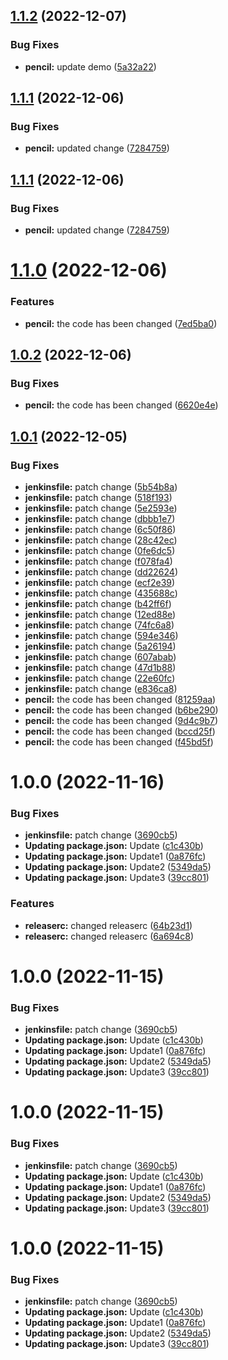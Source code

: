 ## [1.1.2](https://github.com/cyse7125-fall2022-group07/helm-chart/compare/v1.1.1...v1.1.2) (2022-12-07)


### Bug Fixes

* **pencil:** update demo ([5a32a22](https://github.com/cyse7125-fall2022-group07/helm-chart/commit/5a32a22815fbf01aac03b24644e8558f34c18150))

## [1.1.1](https://github.com/cyse7125-fall2022-group07/helm-chart/compare/v1.1.0...v1.1.1) (2022-12-06)


### Bug Fixes

* **pencil:** updated change ([7284759](https://github.com/cyse7125-fall2022-group07/helm-chart/commit/728475939712686889cb804b1bb8af7e2ae1ef29))

## [1.1.1](https://github.com/cyse7125-fall2022-group07/helm-chart/compare/v1.1.0...v1.1.1) (2022-12-06)


### Bug Fixes

* **pencil:** updated change ([7284759](https://github.com/cyse7125-fall2022-group07/helm-chart/commit/728475939712686889cb804b1bb8af7e2ae1ef29))

# [1.1.0](https://github.com/cyse7125-fall2022-group07/helm-chart/compare/v1.0.2...v1.1.0) (2022-12-06)


### Features

* **pencil:** the code has been changed ([7ed5ba0](https://github.com/cyse7125-fall2022-group07/helm-chart/commit/7ed5ba059802bf2478ff994d5e76279918b34679))

## [1.0.2](https://github.com/cyse7125-fall2022-group07/helm-chart/compare/v1.0.1...v1.0.2) (2022-12-06)


### Bug Fixes

* **pencil:** the code has been changed ([6620e4e](https://github.com/cyse7125-fall2022-group07/helm-chart/commit/6620e4ed3e694bc06ac3705c89ec978896bf1190))

## [1.0.1](https://github.com/cyse7125-fall2022-group07/helm-chart/compare/v1.0.0...v1.0.1) (2022-12-05)


### Bug Fixes

* **jenkinsfile:** patch change ([5b54b8a](https://github.com/cyse7125-fall2022-group07/helm-chart/commit/5b54b8a46b16c4f157d71363117e26206f0a795a))
* **jenkinsfile:** patch change ([518f193](https://github.com/cyse7125-fall2022-group07/helm-chart/commit/518f193813c98d80767ff3bf68993674e835c97f))
* **jenkinsfile:** patch change ([5e2593e](https://github.com/cyse7125-fall2022-group07/helm-chart/commit/5e2593e2e03f208fdbd29cae902b085311585ba1))
* **jenkinsfile:** patch change ([dbbb1e7](https://github.com/cyse7125-fall2022-group07/helm-chart/commit/dbbb1e7e7326618b4b9899f9c6af6abf5d02217c))
* **jenkinsfile:** patch change ([6c50f86](https://github.com/cyse7125-fall2022-group07/helm-chart/commit/6c50f86f41536a7ce771fb4da94ce665b690f265))
* **jenkinsfile:** patch change ([28c42ec](https://github.com/cyse7125-fall2022-group07/helm-chart/commit/28c42ece8032786d93130aed2072f15cbaadec99))
* **jenkinsfile:** patch change ([0fe6dc5](https://github.com/cyse7125-fall2022-group07/helm-chart/commit/0fe6dc5022f562a7475c37332d6092246eee1fb4))
* **jenkinsfile:** patch change ([f078fa4](https://github.com/cyse7125-fall2022-group07/helm-chart/commit/f078fa41c7b78fd7ac79714367e04dee312fadf1))
* **jenkinsfile:** patch change ([dd22624](https://github.com/cyse7125-fall2022-group07/helm-chart/commit/dd226247b44808acd5f4c73e5beb74b9773e7603))
* **jenkinsfile:** patch change ([ecf2e39](https://github.com/cyse7125-fall2022-group07/helm-chart/commit/ecf2e39a82c92394aa63b5f45b98850fe56ac352))
* **jenkinsfile:** patch change ([435688c](https://github.com/cyse7125-fall2022-group07/helm-chart/commit/435688c33e0cea9b707e877dca35ac6e902a9572))
* **jenkinsfile:** patch change ([b42ff6f](https://github.com/cyse7125-fall2022-group07/helm-chart/commit/b42ff6f0852f82b145bcd63fbf39c75d2831d830))
* **jenkinsfile:** patch change ([12ed88e](https://github.com/cyse7125-fall2022-group07/helm-chart/commit/12ed88e8c61c58e1ff21747dd858979282cc60dc))
* **jenkinsfile:** patch change ([74fc6a8](https://github.com/cyse7125-fall2022-group07/helm-chart/commit/74fc6a8bb5870b553be0af323cbc88ddb7b07709))
* **jenkinsfile:** patch change ([594e346](https://github.com/cyse7125-fall2022-group07/helm-chart/commit/594e34639893d0b73a8126368e5d6aa2725d8758))
* **jenkinsfile:** patch change ([5a26194](https://github.com/cyse7125-fall2022-group07/helm-chart/commit/5a26194219e40e687161d8335e1da2ca234e7b3b))
* **jenkinsfile:** patch change ([607abab](https://github.com/cyse7125-fall2022-group07/helm-chart/commit/607abab4a20afe1dc95d4442cdfcfb4bda929c40))
* **jenkinsfile:** patch change ([47d1b88](https://github.com/cyse7125-fall2022-group07/helm-chart/commit/47d1b8845f2d1d3dce2b70f81a4e328bab533a98))
* **jenkinsfile:** patch change ([22e60fc](https://github.com/cyse7125-fall2022-group07/helm-chart/commit/22e60fcbe91a574d1ba52fa339c86d2263bf9c41))
* **jenkinsfile:** patch change ([e836ca8](https://github.com/cyse7125-fall2022-group07/helm-chart/commit/e836ca8834ed134666560bf799d62f9167c7b4f0))
* **pencil:** the code has been changed ([81259aa](https://github.com/cyse7125-fall2022-group07/helm-chart/commit/81259aadabbad5edf2d9a1291ecad70805aaea0c))
* **pencil:** the code has been changed ([b6be290](https://github.com/cyse7125-fall2022-group07/helm-chart/commit/b6be290902e46a1ba31f5255b27c80d037774904))
* **pencil:** the code has been changed ([9d4c9b7](https://github.com/cyse7125-fall2022-group07/helm-chart/commit/9d4c9b7bf159b6835e3b60bb162ba3a2026ed5f1))
* **pencil:** the code has been changed ([bccd25f](https://github.com/cyse7125-fall2022-group07/helm-chart/commit/bccd25feb594dd48913741dab0ef90456b371f74))
* **pencil:** the code has been changed ([f45bd5f](https://github.com/cyse7125-fall2022-group07/helm-chart/commit/f45bd5f8baf9e9be1a4416cada640edb36d89388))

# 1.0.0 (2022-11-16)


### Bug Fixes

* **jenkinsfile:** patch change ([3690cb5](https://github.com/cyse7125-fall2022-group07/helm-chart/commit/3690cb5a7ad6ad2ff2f88a5c5fe83e80a1796642))
* **Updating package.json:** Update ([c1c430b](https://github.com/cyse7125-fall2022-group07/helm-chart/commit/c1c430b38bf04c6a36466872e554a8fc6159272f))
* **Updating package.json:** Update1 ([0a876fc](https://github.com/cyse7125-fall2022-group07/helm-chart/commit/0a876fcbbd8010c222affaf66174faed2ed0b911))
* **Updating package.json:** Update2 ([5349da5](https://github.com/cyse7125-fall2022-group07/helm-chart/commit/5349da5adb49297bbc321653a1661de6ea632e63))
* **Updating package.json:** Update3 ([39cc801](https://github.com/cyse7125-fall2022-group07/helm-chart/commit/39cc80124c530033dd735ff00cbd1f5bb0bcda39))


### Features

* **releaserc:** changed releaserc ([64b23d1](https://github.com/cyse7125-fall2022-group07/helm-chart/commit/64b23d136b98e8e797dd4e7080b04bd16d1f2938))
* **releaserc:** changed releaserc ([6a694c8](https://github.com/cyse7125-fall2022-group07/helm-chart/commit/6a694c889ffcf1bd5f03116f5ac72da59296cf7a))

# 1.0.0 (2022-11-15)


### Bug Fixes

* **jenkinsfile:** patch change ([3690cb5](https://github.com/vinitharsora/helm-chart/commit/3690cb5a7ad6ad2ff2f88a5c5fe83e80a1796642))
* **Updating package.json:** Update ([c1c430b](https://github.com/vinitharsora/helm-chart/commit/c1c430b38bf04c6a36466872e554a8fc6159272f))
* **Updating package.json:** Update1 ([0a876fc](https://github.com/vinitharsora/helm-chart/commit/0a876fcbbd8010c222affaf66174faed2ed0b911))
* **Updating package.json:** Update2 ([5349da5](https://github.com/vinitharsora/helm-chart/commit/5349da5adb49297bbc321653a1661de6ea632e63))
* **Updating package.json:** Update3 ([39cc801](https://github.com/vinitharsora/helm-chart/commit/39cc80124c530033dd735ff00cbd1f5bb0bcda39))

# 1.0.0 (2022-11-15)


### Bug Fixes

* **jenkinsfile:** patch change ([3690cb5](https://github.com/vinitharsora/helm-chart/commit/3690cb5a7ad6ad2ff2f88a5c5fe83e80a1796642))
* **Updating package.json:** Update ([c1c430b](https://github.com/vinitharsora/helm-chart/commit/c1c430b38bf04c6a36466872e554a8fc6159272f))
* **Updating package.json:** Update1 ([0a876fc](https://github.com/vinitharsora/helm-chart/commit/0a876fcbbd8010c222affaf66174faed2ed0b911))
* **Updating package.json:** Update2 ([5349da5](https://github.com/vinitharsora/helm-chart/commit/5349da5adb49297bbc321653a1661de6ea632e63))
* **Updating package.json:** Update3 ([39cc801](https://github.com/vinitharsora/helm-chart/commit/39cc80124c530033dd735ff00cbd1f5bb0bcda39))

# 1.0.0 (2022-11-15)


### Bug Fixes

* **jenkinsfile:** patch change ([3690cb5](https://github.com/vinitharsora/helm-chart/commit/3690cb5a7ad6ad2ff2f88a5c5fe83e80a1796642))
* **Updating package.json:** Update ([c1c430b](https://github.com/vinitharsora/helm-chart/commit/c1c430b38bf04c6a36466872e554a8fc6159272f))
* **Updating package.json:** Update1 ([0a876fc](https://github.com/vinitharsora/helm-chart/commit/0a876fcbbd8010c222affaf66174faed2ed0b911))
* **Updating package.json:** Update2 ([5349da5](https://github.com/vinitharsora/helm-chart/commit/5349da5adb49297bbc321653a1661de6ea632e63))
* **Updating package.json:** Update3 ([39cc801](https://github.com/vinitharsora/helm-chart/commit/39cc80124c530033dd735ff00cbd1f5bb0bcda39))
